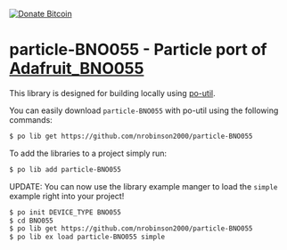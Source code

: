 [![Donate Bitcoin](https://img.shields.io/badge/donate-bitcoin-orange.svg)](https://nrobinson2000.github.io/donate-bitcoin)

# particle-BNO055 - Particle port of [Adafruit_BNO055](https://github.com/adafruit/Adafruit_BNO055)

This library is designed for building locally using [po-util](https://github.com/nrobinson2000/po-util).

You can easily download `particle-BNO055` with po-util using the following commands:

```bash
$ po lib get https://github.com/nrobinson2000/particle-BNO055
```

To add the libraries to a project simply run:

```bash
$ po lib add particle-BNO055
```

UPDATE: You can now use the library example manger to load the `simple` example right into your project!

```bash
$ po init DEVICE_TYPE BNO055
$ cd BNO055
$ po lib get https://github.com/nrobinson2000/particle-BNO055
$ po lib ex load particle-BNO055 simple
```
